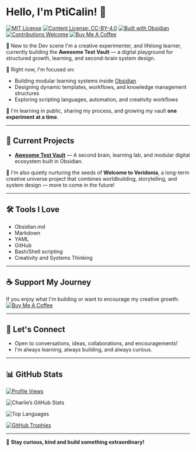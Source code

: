 # Hello, I'm PtiCalin! 👋 
[![MIT License](https://img.shields.io/badge/License-MIT-green?style=flat&logo=appveyor&logoColor=white&theme=calm)](./LICENSE.md)
[![Content License: CC-BY-4.0](https://img.shields.io/badge/Content%20License-CC--BY%204.0-lightgrey?style=flat&logo=creative-commons&theme=calm)](./LICENSE_CONTENT.md)
[![Built with Obsidian](https://img.shields.io/badge/Built%20With-Obsidian-blueviolet?style=flat&logo=obsidian&logoColor=white&theme=calm)](https://obsidian.md)
[![Contributions Welcome](https://img.shields.io/badge/Contributions-Welcome-brightgreen?style=flat&theme=calm)](./CONTRIBUTING.md)
[![Buy Me A Coffee](https://img.shields.io/badge/Support-Buy%20Me%20A%20Coffee-FFDD00?style=flat&logo=buy-me-a-coffee&logoColor=black)](https://buymeacoffee.com/pticalindop)



🌱 New to the Dev scene I'm a creative experimenter, and lifelong learner, currently building the **Awesome Test Vault** — a digital playground for structured growth, learning, and second-brain system design.



🔭 Right now, I'm focused on:
- Building modular learning systems inside [Obsidian](https://obsidian.md)
- Designing dynamic templates, workflows, and knowledge management structures
- Exploring scripting languages, automation, and creativity workflows

🎯 I'm learning in public, sharing my process, and growing my vault **one experiment at a time**.

---

## 🚀 Current Projects

- **[Awesome Test Vault](https://github.com/PtiCalin/Awesome-Test-Vault)** — A second brain, learning lab, and modular digital ecosystem built in Obsidian.


🌌 I'm also quietly nurturing the seeds of **Welcome to Veridonia**, a long-term creative universe project that combines worldbuilding, storytelling, and system design — more to come in the future!


---

## 🛠️ Tools I Love

- Obsidian.md
- Markdown
- YAML
- GitHub
- Bash/Shell scripting
- Creativity and Systems Thinking

---

## ☕ Support My Journey

If you enjoy what I'm building or want to encourage my creative growth:  
[![Buy Me A Coffee](https://img.shields.io/badge/Support-Buy%20Me%20A%20Coffee-FFDD00?style=flat&logo=buy-me-a-coffee&logoColor=black)](https://buymeacoffee.com/pticalindop)

---

## 💬 Let's Connect

- Open to conversations, ideas, collaborations, and encouragements!
- I'm always learning, always building, and always curious.

---

## 📊 GitHub Stats

[![Profile Views](https://komarev.com/ghpvc/?username=PtiCalin&label=Profile%20Views&color=6A8CAF&style=flat-square)](https://github.com/PtiCalin)

![Charlie’s GitHub Stats](https://github-readme-stats.vercel.app/api?username=PtiCalin&show_icons=true&theme=calm&hide=issues&hide_border=true)

![Top Languages](https://github-readme-stats.vercel.app/api/top-langs/?username=PtiCalin&layout=compact&theme=calm&hide_border=true&langs_count=6)

[![GitHub Trophies](https://github-profile-trophy.vercel.app/?username=PtiCalin&theme=onedark&column=6&margin-w=5&margin-h=5)](https://github.com/ryo-ma/github-profile-trophy)

---

🌱 **Stay curious, kind and build something extraordinary!**

